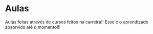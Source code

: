 # Aulas
Aulas feitas através de cursos feitos na carreira!! Esse é o aprendizado absorvido até o momento!!!
